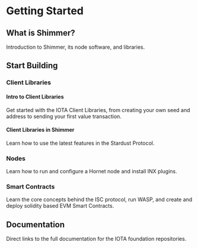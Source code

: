 # Getting Started

## What is Shimmer?

Introduction to Shimmer, its node software, and libraries.

## Start Building

### Client Libraries

#### Intro to Client Libraries

Get started with the IOTA Client Libraries, from creating your own seed and address to sending your first value
transaction.

#### Client Libraries in Shimmer

Learn how to use the latest features in the Stardust Protocol.

### Nodes

Learn how to run and configure a Hornet node and install INX plugins.

### Smart Contracts

Learn the core concepts behind the ISC protocol, run WASP, and create and deploy solidity based EVM Smart Contracts. 

## Documentation

Direct links to the full documentation for the IOTA foundation repositories.